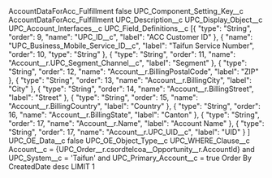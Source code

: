 <?xml version="1.0" encoding="UTF-8"?>
<CustomMetadata xmlns="http://soap.sforce.com/2006/04/metadata" xmlns:xsi="http://www.w3.org/2001/XMLSchema-instance" xmlns:xsd="http://www.w3.org/2001/XMLSchema">
    <label>AccountDataForAcc_Fulfillment</label>
    <protected>false</protected>
    <values>
        <field>UPC_Component_Setting_Key__c</field>
        <value xsi:type="xsd:string">AccountDataForAcc_Fulfillment</value>
    </values>
    <values>
        <field>UPC_Description__c</field>
        <value xsi:nil="true"/>
    </values>
    <values>
        <field>UPC_Display_Object__c</field>
        <value xsi:type="xsd:string">UPC_Account_Interfaces__c</value>
    </values>
    <values>
        <field>UPC_Field_Definitions__c</field>
        <value xsi:type="xsd:string">[{
		&quot;type&quot;: &quot;String&quot;,
		&quot;order&quot;: 9,
		&quot;name&quot;: &quot;UPC_ID__c&quot;,
		&quot;label&quot;: &quot;ACC Customer ID&quot;
	},
 { 
&quot;name&quot;: &quot;UPC_Business_Mobile_Service_ID__c&quot;, 
&quot;label&quot;: &quot;Taifun Service Number&quot;, 
&quot;order&quot;: 10, 
&quot;type&quot;: &quot;String&quot; 
},
{
		&quot;type&quot;: &quot;String&quot;,
		&quot;order&quot;: 11,
		&quot;name&quot;: &quot;Account__r.UPC_Segment_Channel__c&quot;,
		&quot;label&quot;: &quot;Segment&quot;
	},
{
		&quot;type&quot;: &quot;String&quot;,
		&quot;order&quot;: 12,
		&quot;name&quot;: &quot;Account__r.BillingPostalCode&quot;,
		&quot;label&quot;: &quot;ZIP&quot;
	},
{
		&quot;type&quot;: &quot;String&quot;,
		&quot;order&quot;: 13,
		&quot;name&quot;: &quot;Account__r.BillingCity&quot;,
		&quot;label&quot;: &quot;City&quot;
	},
{
		&quot;type&quot;: &quot;String&quot;,
		&quot;order&quot;: 14,
		&quot;name&quot;: &quot;Account__r.BillingStreet&quot;,
		&quot;label&quot;: &quot;Street&quot;
	},
{
		&quot;type&quot;: &quot;String&quot;,
		&quot;order&quot;: 15,
		&quot;name&quot;: &quot;Account__r.BillingCountry&quot;,
		&quot;label&quot;: &quot;Country&quot;
	},
{
		&quot;type&quot;: &quot;String&quot;,
		&quot;order&quot;: 16,
		&quot;name&quot;: &quot;Account__r.BillingState&quot;,
		&quot;label&quot;: &quot;Canton&quot;
	},		
{
		&quot;type&quot;: &quot;String&quot;,
		&quot;order&quot;: 17,
		&quot;name&quot;: &quot;Account__r.Name&quot;,
		&quot;label&quot;: &quot;Account Name&quot;
	},
{
		&quot;type&quot;: &quot;String&quot;,
		&quot;order&quot;: 17,
		&quot;name&quot;: &quot;Account__r.UPC_UID__c&quot;,
		&quot;label&quot;: &quot;UID&quot;
	}
]</value>
    </values>
    <values>
        <field>UPC_OE_Data__c</field>
        <value xsi:type="xsd:boolean">false</value>
    </values>
    <values>
        <field>UPC_OE_Object_Type__c</field>
        <value xsi:nil="true"/>
    </values>
    <values>
        <field>UPC_WHERE_Clause__c</field>
        <value xsi:type="xsd:string">Account__c = {UPC_Order__r.csordtelcoa__Opportunity__r.AccountId} and UPC_System__c = &apos;Taifun&apos; and UPC_Primary_Account__c = true Order By CreatedDate desc LIMIT 1</value>
    </values>
</CustomMetadata>
